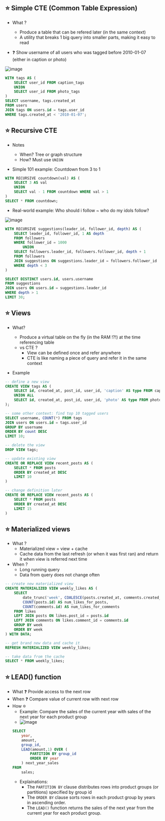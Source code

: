 ## :star: Simple CTE (Common Table Expression)
- What ?
  - Produce a table that can be refered later (in the same context)
  - A utility that breaks 1 big query into smaller parts, making it easy to read

- :question: Show username of all users who was tagged before 2010-01-07 (either in caption or photo)

![image](https://user-images.githubusercontent.com/28957748/121802148-56812700-cc65-11eb-8b74-81eff02dcd35.png)

```sql
WITH tags AS (
	SELECT user_id FROM caption_tags
	UNION
	SELECT user_id FROM photo_tags
)
SELECT username, tags.created_at 
FROM users
JOIN tags ON users.id = tags.user_id
WHERE tags.created_at < '2010-01-07';
```

## :star: Recursive CTE
- Notes
  - When? Tree or graph structure
  - How? Must use `UNION`

- Simple 101 example: Countdown from 3 to 1

```sql
WITH RECURSIVE countdown(val) AS (
	SELECT 3 AS val
	UNION
	SELECT val - 1 FROM countdown WHERE val > 1
)
SELECT * FROM countdown;
```

- Real-world example: Who should i follow ~ who do my idols follow?

![image](https://user-images.githubusercontent.com/28957748/121803526-4e78b580-cc6c-11eb-9116-413276b459ff.png)

```sql
WITH RECURSIVE suggestions(leader_id, follower_id, depth) AS (
	SELECT leader_id, follower_id, 1 AS depth 
	FROM followers 
	WHERE follower_id = 1000
		UNION
	SELECT followers.leader_id, followers.follower_id, depth + 1 
	FROM followers 
	JOIN suggestions ON suggestions.leader_id = followers.follower_id
	WHERE depth < 3
)

SELECT DISTINCT users.id, users.username
FROM suggestions
JOIN users ON users.id = suggestions.leader_id 
WHERE depth > 1
LIMIT 30;
```

## :star: Views

- What?
	- Produce a virtual table on the fly (in the RAM !?!) at the time referencing table
	- vs CTE ? 
		- View can be defined once and refer anywhere
		- CTE is like naming a piece of query and refer it in the same context

- Example
```sql
-- define a new view
CREATE VIEW tags AS (
	SELECT id, created_at, post_id, user_id, 'caption' AS type FROM caption_tags
	UNION ALL
	SELECT id, created_at, post_id, user_id, 'photo' AS type FROM photo_tags
);

-- some other context: find top 10 tagged users
SELECT username, COUNT(*) FROM tags
JOIN users ON users.id = tags.user_id
GROUP BY username
ORDER BY count DESC
LIMIT 10;

-- delete the view
DROP VIEW tags;

-- update existing view
CREATE OR REPLACE VIEW recent_posts AS (
	SELECT * FROM posts
	ORDER BY created_at DESC
	LIMIT 10
)

-- change definition later
CREATE OR REPLACE VIEW recent_posts AS (
	SELECT * FROM posts
	ORDER BY created_at DESC
	LIMIT 15
)
```

## :star: Materialized views
- What ?
	-  Materialized view = view + cache
	-  Cache data from the last refresh (or when it was first ran) and return it when view is referred next time
- When ?
	- Long running query
	- Data from query does not change often

```sql
-- create new materialized view
CREATE MATERIALIZED VIEW weekly_likes AS (
	SELECT
		date_trunc('week', COALESCE(posts.created_at, comments.created_at)) AS week,
		COUNT(posts.id) AS num_likes_for_posts,
		COUNT(comments.id) AS num_likes_for_comments
	FROM likes
	LEFT JOIN posts ON likes.post_id = posts.id
	LEFT JOIN comments ON likes.comment_id = comments.id
	GROUP BY week
	ORDER BY week
) WITH DATA;

-- get brand new data and cache it
REFRESH MATERIALIZED VIEW weekly_likes;

-- take data from the cache
SELECT * FROM weekly_likes;
```

## :star: LEAD() function
- What ❓ Provide access to the next row
- When ❓ Compare value of current row with next row
- How 🔯 
	- Example: Compare the sales of the current year with sales of the next year for each product group
	- ![image](https://user-images.githubusercontent.com/28957748/122888781-5cb18a80-d36c-11eb-9ebe-b1b07a818ba4.png)
	```sql
	SELECT
		year, 
		amount,
		group_id,
		LEAD(amount,1) OVER (
			PARTITION BY group_id
			ORDER BY year
		) next_year_sales
	FROM
		sales;
	```
	- Explainations:
		- The `PARTITION BY` clause distributes rows into product groups (or partitions) specified by group id
		- The `ORDER BY` clause sorts rows in each product group by years in ascending order.
		- The `LEAD()` function returns the sales of the next year from the current year for each product group.
